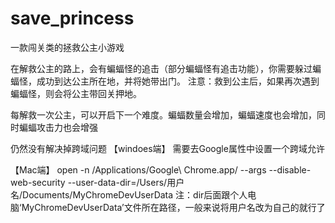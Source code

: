 # save_princess

一款闯关类的拯救公主小游戏

在解救公主的路上，会有蝙蝠怪的追击（部分蝙蝠怪有追击功能），你需要躲过蝙蝠怪，成功到达公主所在地，并将她带出门。
注意：救到公主后，如果再次遇到蝙蝠怪，则会将公主带回关押地。

每解救一次公主，可以开启下一个难度。蝙蝠数量会增加，蝙蝠速度也会增加，同时蝙蝠攻击力也会增强



仍然没有解决掉跨域问题
  【windoes端】
   需要去Google属性中设置一个跨域允许
   
  【Mac端】
   open -n /Applications/Google\ Chrome.app/ --args --disable-web-security  --user-data-dir=/Users/用户名/Documents/MyChromeDevUserData
   注：dir后面跟个人电脑‘MyChromeDevUserData’文件所在路径，一般来说将用户名改为自己的就行了
